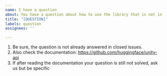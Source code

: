 ```yaml
---
name: I have a question
about: You have a question about how to use the library that is not in the documentation
title: "[QUESTION]"
labels: question
assignees: ''

---
```


1. Be sure, the question is not already answered in closed issues.
2. Also check the documentation: https://github.com/huggingface/unity-api
3. If after reading the documentation your question is still not solved, ask us but be specific
